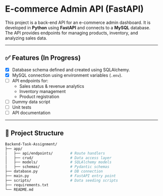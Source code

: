 # E-commerce Admin API (FastAPI)

This project is a back-end API for an e-commerce admin dashboard. It is developed in **Python** using **FastAPI** and connects to a **MySQL** database. The API provides endpoints for managing products, inventory, and analyzing sales data.

---

## ✅ Features (In Progress)

- [x] Database schema defined and created using SQLAlchemy.
- [x] MySQL connection using environment variables (`.env`).
- [ ] API endpoints for:
  - Sales status & revenue analytics
  - Inventory management
  - Product registration
- [ ] Dummy data script
- [ ] Unit tests
- [ ] API documentation

---

## 📁 Project Structure

```bash
Backend-Task-Assignment/
├── app/
│   ├── api/endpoints/        # Route handlers
│   ├── crud/                 # Data access layer
│   ├── models/               # SQLAlchemy models
│   ├── schemas/              # Pydantic schemas
├── database.py               # DB connection
├── main.py                   # FastAPI entry point
├── scripts/                  # Data seeding scripts
├── requirements.txt
└── README.md

